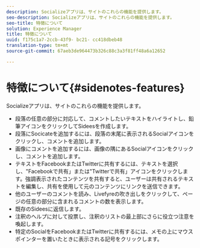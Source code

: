 ```yaml
---
description: Socializeアプリは、サイトのこれらの機能を提供します。
seo-description: Socializeアプリは、サイトのこれらの機能を提供します。
seo-title: 特徴について
solution: Experience Manager
title: 特徴について
uuid: f175c1a7-2ccb-43f9- bc21- cc418dbeb48
translation-type: tm+mt
source-git-commit: 67aeb3de964473b326c88c3a3f81ff48a6a12652

---
```



# 特徴について{#sidenotes-features}

Socializeアプリは、サイトのこれらの機能を提供します。



* 段落の任意の部分に対応して、コメントしたいテキストをハイライトし、鉛筆アイコンをクリックしてSideesを作成します。
* 段落にSocicateを追加するには、段落の末尾に表示されるSocialアイコンをクリックし、コメントを追加します。
* 画像にコメントを追加するには、画像の隅にあるSocialアイコンをクリックし、コメントを追加します。
* テキストをFacebookまたはTwitterに共有するには、テキストを選択し、&quot;Facebookで共有」または&quot;Twitterで共有」アイコンをクリックします。強調表示されたコンテンツを共有すると、ユーザーは共有されるテキストを編集し、共有を使用して元のコンテンツにリンクを送信できます。
* 他のユーザーのコメントを読み、Livefyreの吹き出しをクリックして、ページの任意の部分に含まれるコメントの数を表示します。
* 既存のSideesに返信します。
* 注釈のヘルプに対して投票し、注釈のリストの最上部にさらに役立つ注意を喚起します。
* 特定のSocialをFacebookまたはTwitterに共有するには、メモの上にマウスポインターを置いたときに表示される記号をクリックします。

